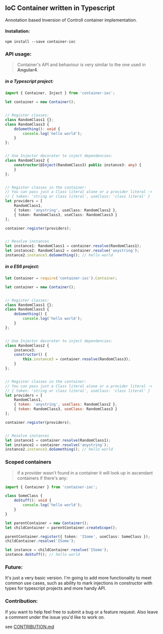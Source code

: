 ## IoC Container written in Typescript
<p> Annotation based Inversion of Controll container implementation.

#### Installation:
```
npm install --save container-ioc
```

### API usage:
> Container's API and behaviour is very similar to the one used in **Angular4**.

##### in a Typescript project:
```Typescript
import { Container, Inject } from 'container-ioc';

let container = new Container();


// Register classes:
class RandomClass1 {};
class RandomClass3 {
    doSomething(): void {
        console.log('hello world');
    }
};


// Use Injector decorater to inject dependencies:
class RandomClass2 {
    constructor(@Inject(RandomClass3) public instance3: any) {
    }
};


// Register classes in the container:
// You can pass just a Class literal alone or a provider literal -> 
// { token: 'string or class literal', useClass: 'class literal' }
let providers = [
    RandomClass1,
    { token: 'anystring', useClass: RandomClass2 }, 
    { token: RandomClass3, useClass: RandomClass3 }
];

container.register(providers);


// Resolve instances
let instance1: RandomClass1 = container.resolve(RandomClass1);
let instance2: RandomClass2 = container.resolve('anystring');
instance2.instance3.doSomething(); // hello world
```

##### in a ES6 project:
```Javascript
let Container = require('container-ioc').Container;

let container = new Container();


// Register classes:
class RandomClass1 {};
class RandomClass3 {
    doSomething() {
        console.log('hello world');
    }
};


// Use Injector decorater to inject dependencies:
class RandomClass2 {
    instance3;
    constructor() {
        this.instance3 = container.resolve(RandomClass3);
    }
};


// Register classes in the container:
// You can pass just a Class literal alone or a provider literal -> 
// { token: 'string or class literal', useClass: 'class literal' }
let providers = [
    RandomClass1,
    { token: 'anystring', useClass: RandomClass2 }, 
    { token: RandomClass3, useClass: RandomClass3 }
];

container.register(providers);


// Resolve instances
let instance1 = container.resolve(RandomClass1);
let instance2 = container.resolve('anystring');
instance2.instance3.doSomething(); // hello world
```

### Scoped containers
> if a provider wasn't found in a container it will look up in ascendant containers if there's any:
```Typescript
import { Container } from 'container-ioc';

class SomeClass {
    doStuff(): void {
        console.log('hello world');
    }
}

let parentContainer = new Container();
let childContainer = parentContainer.createScope();

parentContainer.register({ token: 'ISome', useClass: SomeClass });
childContainer.resolve('ISome');

let instance = childContainer.resolve('ISome');
instance.doStuff(); // hello world

```

### Future:

It's just a very basic version. I'm going to add more functionality to meet common use cases, such as ability 
to mark injections in constructor with types for typescript projects and more handy API.

### Contribution:
If you want to help feel free to submit a bug or a feature request.
Also leave a comment under the issue you'd like to work on.

see [CONTRIBUTION.md](CONTRIBUTION.md)